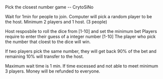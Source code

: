 Pick the closest number game -- CrytoSiNo

Wait for 1min for people to join. Computer will pick a random player to be the host.
Minimum 2 players and 1 host.  (3 people)


Host resposbile to roll the dice from [1-10] and set the minimum bet
Players require to enter their guess of a integer number [1-10]
The player who pick the number that cloest to the dice will win.

If two players pick the same number, they will get back 90% of the bet and remaining 10% will transfer to the host.

Maximum wait time is 1 min. If time excessed and not able to meet minimum 3 players. Money will be refunded to everyone. 


